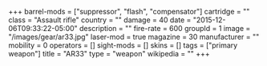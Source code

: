 +++
barrel-mods = ["suppressor", "flash", "compensator"]
cartridge = ""
class = "Assault rifle"
country = ""
damage = 40
date = "2015-12-06T09:33:22-05:00"
description = ""
fire-rate = 600
groupId = 1
image = "/images/gear/ar33.jpg"
laser-mod = true
magazine = 30
manufacturer = ""
mobility = 0
operators = []
sight-mods = []
skins = []
tags = ["primary weapon"]
title = "AR33"
type = "weapon"
wikipedia = ""
+++
